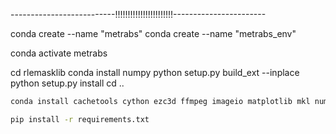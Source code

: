 

--------------------------!!!!!!!!!!!!!!!!!!!!!!!-----------------------

conda create --name "metrabs"
conda create --name "metrabs_env"

conda activate metrabs

cd rlemasklib
conda install numpy
python setup.py build_ext --inplace
python setup.py install
cd ..

```bash
conda install cachetools cython ezc3d ffmpeg imageio matplotlib mkl numba numpy pandas Pillow scikit-image scikit-learn tqdm -c conda-forge
```

```bash
pip install -r requirements.txt
```